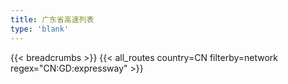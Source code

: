 ```yaml
---
title: 广东省高速列表
type: 'blank'
---
```


{{< breadcrumbs >}}
{{< all_routes country=CN filterby=network regex="CN:GD:expressway" >}}
